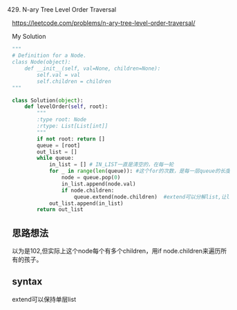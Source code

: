 ## 
429. N-ary Tree Level Order Traversal

https://leetcode.com/problems/n-ary-tree-level-order-traversal/

My Solution

```python
"""
# Definition for a Node.
class Node(object):
    def __init__(self, val=None, children=None):
        self.val = val
        self.children = children
"""

class Solution(object):
    def levelOrder(self, root):
        """
        :type root: Node
        :rtype: List[List[int]]
        """
        if not root: return []
        queue = [root]
        out_list = []
        while queue:
            in_list = [] # IN_LIST一直是清空的，在每一轮
            for _ in range(len(queue)): #这个for的次数，是每一层queue的长度
                node = queue.pop(0)
                in_list.append(node.val)
                if node.children:
                    queue.extend(node.children)  #extend可以分解list,让list一直保持单层list。
            out_list.append(in_list)
        return out_list
```

## 思路想法
以为是102,但实际上这个node每个有多个children，用if node.children来遍历所有的孩子。

## syntax
extend可以保持单层list
